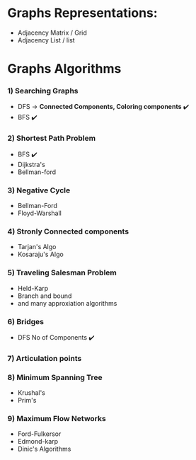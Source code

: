 # Graphs Representations:

-  Adjacency Matrix / Grid
-  Adjacency List / list


# Graphs Algorithms

### 1) Searching Graphs
 - DFS ->  **Connected Components, Coloring components** ✔️
 - BFS ✔️

### 2) Shortest Path Problem
- BFS ✔️
- Dijkstra's
- Bellman-ford

### 3) Negative Cycle
- Bellman-Ford
- Floyd-Warshall

### 4) Stronly Connected components
- Tarjan's Algo
- Kosaraju's Algo

### 5) Traveling Salesman Problem
- Held-Karp
- Branch and bound
- and many approxiation algorithms

### 6) Bridges 
- DFS No of Components ✔️

### 7) Articulation points

### 8) Minimum Spanning Tree
- Krushal's 
- Prim's

### 9) Maximum Flow Networks
- Ford-Fulkersor
- Edmond-karp
- Dinic's Algorithms
